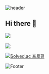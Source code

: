 ![header](https://capsule-render.vercel.app/api?type=waving&color=auto&height=100&section=header)

## Hi there 👋




<img src="https://github-readme-stats.vercel.app/api/top-langs/?username=hy30n80&layout=compact"><br><br>
<img src="https://github-readme-stats.vercel.app/api?username=hy30n80&show_icons=true">

[![Solved.ac
프로필](http://mazassumnida.wtf/api/v2/generate_badge?boj=hy30n80)](https://solved.ac/hy30n80)

![Footer](https://capsule-render.vercel.app/api?type=waving&color=auto&height=100&section=footer)
